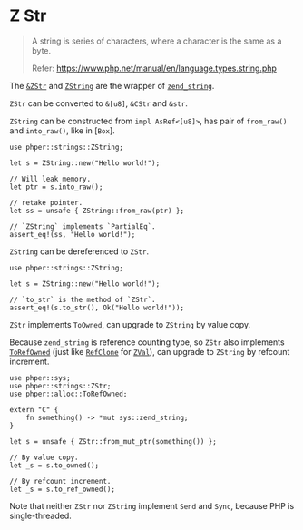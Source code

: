# Z Str

> A string is series of characters, where a character is the same as a byte.
>
> Refer: <https://www.php.net/manual/en/language.types.string.php>

The [`&ZStr`](phper::strings::ZStr) and [`ZString`](phper::strings::ZString) are
the wrapper of [`zend_string`](phper::sys::zend_string).

`ZStr` can be converted to `&[u8]`, `&CStr` and `&str`.

`ZString` can be constructed from `impl AsRef<[u8]>`, has pair of `from_raw()`
and `into_raw()`, like in [`Box`].

```rust,no_run
use phper::strings::ZString;

let s = ZString::new("Hello world!");

// Will leak memory.
let ptr = s.into_raw();

// retake pointer.
let ss = unsafe { ZString::from_raw(ptr) };

// `ZString` implements `PartialEq`.
assert_eq!(ss, "Hello world!");
```

`ZString` can be dereferenced to `ZStr`.

```rust,no_run
use phper::strings::ZString;

let s = ZString::new("Hello world!");

// `to_str` is the method of `ZStr`.
assert_eq!(s.to_str(), Ok("Hello world!"));
```

`ZStr` implements `ToOwned`, can upgrade to `ZString` by value copy.

Because `zend_string` is reference counting type, so `ZStr` also implements
[`ToRefOwned`](phper::alloc::ToRefOwned) (just like
[`RefClone`](phper::alloc::RefClone) for [`ZVal`](phper::values::ZVal)), can
upgrade to `ZString` by refcount increment.

```rust,no_run
use phper::sys;
use phper::strings::ZStr;
use phper::alloc::ToRefOwned;

extern "C" {
    fn something() -> *mut sys::zend_string;
}

let s = unsafe { ZStr::from_mut_ptr(something()) };

// By value copy.
let _s = s.to_owned(); 

// By refcount increment.
let _s = s.to_ref_owned();
```

Note that neither `ZStr` nor `ZString` implement `Send` and `Sync`, because PHP
is single-threaded.
